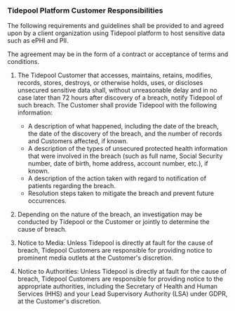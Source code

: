 ### Tidepool Platform Customer Responsibilities

The following requirements and guidelines shall be provided to and agreed upon
by a client organization using Tidepool platform to host sensitive
data such as ePHI and PII.

The agreement may be in the form of a contract or acceptance of terms and
conditions.

1. The Tidepool Customer that accesses, maintains, retains,
   modifies, records, stores, destroys, or otherwise holds, uses, or discloses
   unsecured sensitive data shall, without unreasonable delay and in no case
   later than 72 hours after discovery of a breach, notify Tidepool
   of such breach. The Customer shall provide Tidepool with the
   following information:

    * A description of what happened, including the date of the breach, the date
      of the discovery of the breach, and the number of records and Customers
      affected, if known.
    * A description of the types of unsecured protected health information that
      were involved in the breach (such as full name, Social Security number,
      date of birth, home address, account number, etc.), if known.
    * A description of the action taken with regard to notification of patients
      regarding the breach.
    * Resolution steps taken to mitigate the breach and prevent future
      occurrences.

1. Depending on the nature of the breach, an investigation may be conducted by
   Tidepool or the Customer or jointly to determine the cause of breach.

1. Notice to Media: Unless Tidepool is directly at fault for the
   cause of breach, Tidepool Customers are responsible for providing
   notice to prominent media outlets at the Customer's discretion.

1. Notice to Authorities: Unless Tidepool is directly at fault for
   the cause of breach, Tidepool Customers are responsible for
   providing notice to the appropriate authorities, including the Secretary of
   Health and Human Services (HHS) and your Lead Supervisory Authority (LSA)
   under GDPR, at the Customer's discretion.
